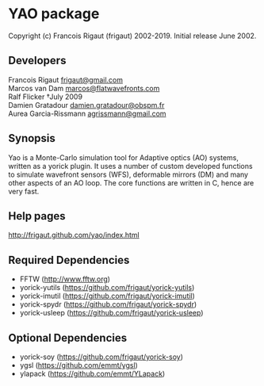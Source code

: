 # YAO package

Copyright (c) Francois Rigaut (frigaut) 2002-2019.
Initial release June 2002.

## Developers
Francois Rigaut         frigaut@gmail.com  
Marcos van Dam          marcos@flatwavefronts.com  
Ralf Flicker            †July 2009  
Damien Gratadour        damien.gratadour@obspm.fr  
Aurea Garcia-Rissmann   agrissmann@gmail.com

## Synopsis
Yao is a Monte-Carlo simulation tool for Adaptive optics (AO) systems, written as a yorick plugin. It uses a number of custom developed functions to simulate wavefront sensors (WFS), deformable mirrors (DM) and many other aspects of an AO loop. The core functions are written in C, hence are very fast.

## Help pages
http://frigaut.github.com/yao/index.html

## Required Dependencies

- FFTW (http://www.fftw.org)
- yorick-yutils (https://github.com/frigaut/yorick-yutils)
- yorick-imutil (https://github.com/frigaut/yorick-imutil)
- yorick-spydr (https://github.com/frigaut/yorick-spydr)
- yorick-usleep (https://github.com/frigaut/yorick-usleep)

## Optional Dependencies

- yorick-soy (https://github.com/frigaut/yorick-soy)
- ygsl (https://github.com/emmt/ygsl)
- ylapack (https://github.com/emmt/YLapack)